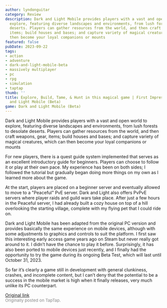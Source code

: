```yaml
---
author: lyndonguitar
category: Review
description: Dark and Light Mobile provides players with a vast and open world to
  explore, featuring diverse landscapes and environments, from lush forests to desolate
  deserts. Players can gather resources from the world, and then craft weapons, gear,
  items; build houses and bases; and capture variety of magical creatures, which can
  then become your loyal companions or mounts
featured: false
pubDate: 2023-09-22
tags:
- action
- adventure
- dark-and-light-mobile-beta
- massively multiplayer
- pc
- rpg
- simulation
- taptap
thumb: ''
title: Explore, Build, Tame, & Hunt in this magical game | First Impressions - Dark
  and Light Mobile (Beta)
game: Dark and Light Mobile (Beta)
---
```

Dark and Light Mobile provides players with a vast and open world to explore, featuring diverse landscapes and environments, from lush forests to desolate deserts. Players can gather resources from the world, and then craft weapons, gear, items; build houses and bases; and capture variety of magical creatures, which can then become your loyal companions or mounts

For new players, there is a quest guide system implemented that serves as an excellent introductory guide for beginners. Players can choose to follow it or play at their own pace. My experience has been on both sides; I followed the tutorial but gradually began doing more things on my own as I learned more about the game.

At the start, players are placed on a beginner server and eventually allowed to move to a "Peaceful" PvE server. Dark and Light also offers PvPvE servers where player raids and guild wars take place.  After just a few hours in the Peaceful server, I had already built a cozy house on top of a hill overlooking the starting village, complete with my flying pet that I could ride on.

Dark and Light Mobile has been adapted from the original PC version and provides basically the same experience on mobile devices, although with some adjustments to graphics and controls to suit the platform. I first saw this interesting early access game years ago on Steam but never really got around to it. I didn’t have the chance to play it before. Surprisingly, it has also been ported to mobile devices just recently, and I finally had the opportunity to try the game during its ongoing Beta Test, which will last until October 31, 2023.

So far it’s clearly a game still in development with general clunkiness, crashes, and incomplete content, but I can’t deny that the potential to be a success in the mobile market is high when it finally releases, very much unlike its PC counterpart.

[Original link](https://www.taptap.io/post/6333088)<br><span style="font-size: 0.95em; color: #888;">Originally posted on TapTap.</span>